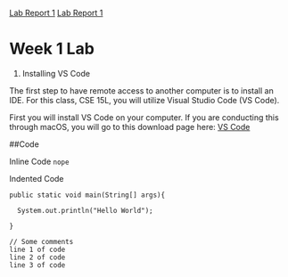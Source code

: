 [Lab Report 1](lab-report-1-week-0.html)
[Lab Report 1](https://<your-username>.github.io/<your-lab-reports-repo>/lab-report-1-week-0.html)

# Week 1 Lab

1) Installing VS Code

The first step to have remote access to another computer is to install an IDE. For this class, CSE 15L, you will utilize Visual Studio Code (VS Code). 

First you will install VS Code on your computer. If you are conducting this through macOS, you will go to this download page here: [VS Code](https://code.visualstudio.com/download)

##Code

Inline Code `nope`

Indented Code
```
public static void main(String[] args){

  System.out.println("Hello World");

}
```

    // Some comments
    line 1 of code
    line 2 of code
    line 3 of code

